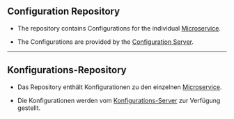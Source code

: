 ## Configuration Repository

* The repository contains Configurations for the individual [Microservice](../microservices).

* The Configurations are provided by the [Configuration Server](../config-server).
___

## Konfigurations-Repository

* Das Repository enthält Konfigurationen zu den einzelnen [Microservice](../microservices).

* Die Konfigurationen werden vom [Konfigurations-Server](../config-server) zur Verfügung gestellt.